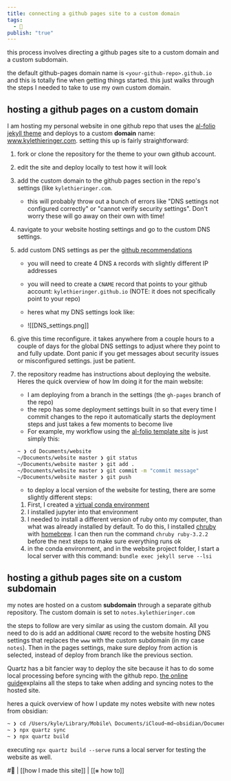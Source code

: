 ```yaml
---
title: connecting a github pages site to a custom domain
tags:
  - 🦋
publish: "true"
---
```

this process involves directing a github pages site to a custom domain and a custom subdomain.

the default github-pages domain name is `<your-github-repo>.github.io` and this is totally fine when getting things started. this just walks through the steps I needed to take to use my own custom domain.
## hosting a github pages on a custom domain
I am hosting my personal website in one github repo that uses the [al-folio jekyll theme](https://github.com/alshedivat/al-folio) and deploys to a custom **domain** name: www.kylethieringer.com. setting this up is fairly straightforward:
1. fork or clone the repository for the theme to your own github account.
2. edit the site and deploy locally to test how it will look
3. add the custom domain to the github pages section in the repo's settings (like `kylethieringer.com`.
	- this will probably throw out a bunch of errors like "DNS settings not configured correctly" or "cannot verify security settings". Don't worry these will go away on their own with time!
4. navigate to your website hosting settings and go to the custom DNS settings.
5. add custom DNS settings as per the [github recommendations](https://docs.github.com/en/pages/configuring-a-custom-domain-for-your-github-pages-site/managing-a-custom-domain-for-your-github-pages-site) 
	- you will need to create 4 DNS `A` records with slightly different IP addresses
	- you will need to create a `CNAME` record that points to your github account: `kylethieringer.github.io` (NOTE: it does not specifically point to your repo)

	- heres what my DNS settings look like:
	- ![[DNS_settings.png]]

6. give this time reconfigure. it takes anywhere from a couple hours to a couple of days for the global DNS settings to adjust where they point to and fully update. Dont panic if you get messages about security issues or misconfigured settings. just be patient.
7. the repository readme has instructions about deploying the website. Heres the quick overview of how Im doing it for the main website:
	- I am deploying from a branch in the settings (the `gh-pages` branch of the repo)
	- the repo has some deployment settings built in so that every time I commit changes to the repo it automatically starts the deployment steps and just takes a few moments to become live
	- For example, my workflow using the [al-folio template site](https://github.com/alshedivat/al-folio) is just simply this:
	```bash
	~ ❯ cd Documents/website
	~/Documents/website master ❯ git status
	~/Documents/website master ❯ git add .
	~/Documents/website master ❯ git commit -m "commit message"
	~/Documents/website master ❯ git push
	```

	- to deploy a local version of the website for testing, there are some slightly different steps:
	1. First, I created a [virtual conda environment](https://conda.io/projects/conda/en/latest/user-guide/getting-started.html)
	2. I installed jupyter into that environment
	3. I needed to install a different version of ruby onto my computer, than what was already installed by default. To do this, I installed [chruby](https://formulae.brew.sh/formula/chruby) with [homebrew](https://brew.sh/). I can then run the command `chruby ruby-3.2.2` before the next steps to make sure everything runs ok
	4. in the conda environment, and in the website project folder, I start a local server with this command: `bundle exec jekyll serve --lsi`

## hosting a github pages site on a custom subdomain
my notes are hosted on a custom **subdomain** through a separate github repository. The custom domain is set to `notes.kylethieringer.com`

the steps to follow are very similar as using the custom domain. All you need to do is add an additional `CNAME` record to the website hosting DNS settings that replaces the `www` with the custom subdomain (in my case `notes`). Then in the pages settings, make sure deploy from action is selected, instead of deploy from branch like the previous section.

Quartz has a bit fancier way to deploy the site because it has to do some local processing before syncing with the github repo. [the online guide](https://quartz.jzhao.xyz/authoring-content#syncing-your-content)explains all the steps to take when adding and syncing notes to the hosted site. 

heres a quick overview of how I update my notes website with new notes from obsidian:
```bash
~ ❯ cd /Users/kyle/Library/Mobile\ Documents/iCloud~md~obsidian/Documents/notes_publish
~ ❯ npx quartz sync
~ ❯ npx quartz build
```

executing `npx quartz build --serve` runs a local server for testing the website as well.


#🦋 | [[how I made this site]] | [[⨳ how to]]
